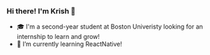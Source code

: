 ### Hi there! I'm Krish 👋

 - 🎓 I'm a second-year student at Boston Univeristy looking for an internship to learn and grow!
 - 🌱 I’m currently learning ReactNative!

